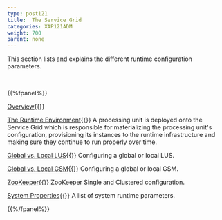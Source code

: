 ```yaml
---
type: post121
title:  The Service Grid
categories: XAP121ADM
weight: 700
parent: none
---
```





This section lists and explains the different runtime configuration parameters.


<br>

{{%fpanel%}}

[Overview](./service-grid-overview.html){{<wbr>}}

[The Runtime Environment](./the-runtime-environment.html){{<wbr>}}
A processing unit is deployed onto the Service Grid which is responsible for materializing the processing unit's configuration, provisioning its instances to the runtime infrastructure and making sure they continue to run properly over time.

[Global vs. Local LUS](./lus-configuration.html){{<wbr>}}
Configuring a global or local LUS.

[Global vs. Local GSM](./gsm-configuration.html){{<wbr>}}
Configuring a global or local GSM.

[ZooKeeper](./zookeeper.html){{<wbr>}}
ZooKeeper   Single and Clustered configuration.

[System Properties](./system-properties.html){{<wbr>}}
A list of system runtime parameters.

{{%/fpanel%}}




